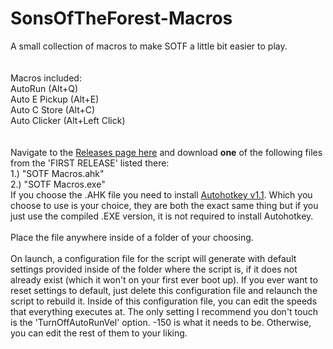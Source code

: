 # SonsOfTheForest-Macros
A small collection of macros to make SOTF a little bit easier to play.
<br /> <br /> <br />
Macros included: <br />
AutoRun (Alt+Q) <br />
Auto E Pickup (Alt+E) <br />
Auto C Store (Alt+C) <br />
Auto Clicker (Alt+Left Click) <br />
<br /> <br />
Navigate to the [Releases page here](https://github.com/A-gent/SonsOfTheForest-Macros/releases) and download <b>one</b> of the following files from the 'FIRST RELEASE' listed there: <br /> 1.) "SOTF Macros.ahk" <br /> 2.) "SOTF Macros.exe" <br /> If you choose the .AHK file you need to install [Autohotkey v1.1](https://www.autohotkey.com/download/ahk-install.exe). Which you choose to use is your choice, they are both the exact same thing but if you just use the compiled .EXE version, it is not required to install Autohotkey.
<br /> <br />
Place the file anywhere inside of a folder of your choosing.
<br /> <br />
On launch, a configuration file for the script will generate with default settings provided inside of the folder where the script is, if it does not already exist (which it won't on your first ever boot up). If you ever want to reset settings to default, just delete this configuration file and relaunch the script to rebuild it. Inside of this configuration file, you can edit the speeds that everything executes at. The only setting I recommend you don't touch is the 'TurnOffAutoRunVel' option. -150 is what it needs to be. Otherwise, you can edit the rest of them to your liking.

